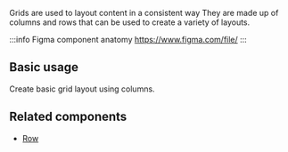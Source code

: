 Grids are used to layout content in a consistent way
They are made up of columns and rows that can be used to create a variety of layouts.

:::info Figma component anatomy
https://www.figma.com/file/
:::

## Basic usage

Create basic grid layout using columns.

## Related components

- [Row](/components/grid/grid.doc)

